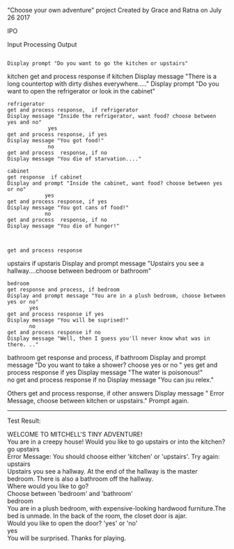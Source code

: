 "Choose your own adventure" project
Created by Grace and Ratna on July 26 2017



IPO

Input                                                                                                                                                                         Processing                                                                                                                     Output 


																																							Display prompt "Do you want to go the kitchen or upstairs"


                                                                                                        
kitchen                                                                                                                                 get and process response
                                                                                                                                                      if kitchen 																		Display message "There is a long countertop with dirty dishes everywhere....."
																																							Display prompt "Do you want to open the refrigerator or look in the cabinet"



                                       
    refrigerator                                                                                                                  get and process response,  if refrigerator                                                                          Display message "Inside the refrigerator, want food? choose between yes and no"
                 yes                                                                                      		            	            		get and process response, if yes																Display message "You got food!"
                 no                                                            					           		      		get and process  response, if no 																Display message "You die of starvation...."    
                                                                                                                                                     
    cabinet		                                                                                                                get response  if cabinet															Display and prompt "Inside the cabinet, want food? choose between yes or no"
             	yes																	       get and process response, if yes																	Display message "You got cans of food!"
                no                                                  										       get and process  response, if no 																	Display message "You die of hunger!"
   

																		get and process response
upstairs                                                                                                                               if upstaris 																		Display and prompt message "Upstairs you see a hallway....choose between bedroom or bathroom"
                                                                                                                              
                  			
           																	


    bedroom                                                                                                                     get response and process, if bedroom									              Display and prompt message "You are in a plush bedroom, choose between yes or no"
 		   yes															     get and process response if yes																		Display message "You will be suprised!"								
		   no															     get and process response if no																		Display message "Well, then I guess you'll never know what was in there. .."
                 


  bathroom 					                                                                          get response and process, if bathroom                                                                                     Display and prompt  message "Do you want to take a shower? choose yes or no "
  		   yes															     get and process response if yes																		Display message "The water is poisonous!"								
		   no															     get and process response if no																		Display message "You can jsu relex."           
 

Others                                           										get and process response,  if other answers 									     Display message " Error Message, choose between kitchen or uspstairs." Prompt again.




***
Test Result:

WELCOME TO MITCHELL'S TINY ADVENTURE!        
You are in a creepy house!  Would you like to go upstairs or into the kitchen?               
go upstairs            
Error Message: You should choose either 'kitchen' or 'upstairs'. Try again:           
upstairs             
Upstairs you see a hallway. At the end of the hallway is the master bedroom. There is also a bathroom off the hallway.              
Where would you like to go?             
Choose between 'bedroom' and 'bathroom'             
bedroom             
You are in a plush bedroom, with expensive-looking hardwood furniture.The bed is unmade. In the back of the room, the closet door is ajar.          
Would you like to open the door? 'yes' or 'no'        
yes        
You will be surprised. Thanks for playing.    

